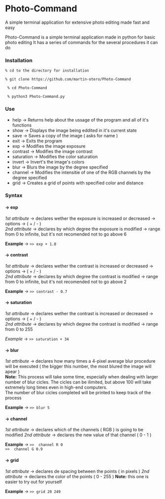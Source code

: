 # Photo-Command

A simple terminal application for extensive photo editing made fast and easy

Photo-Command is a simple terminal application made in python for basic photo editing
It has a series of commands for the several procedures it can do

### Installation

``` % cd to the directory for installation ```

``` % git clone https://github.com/martin-otero/Photo-Command ```

``` % cd Photo-Command```

``` % python3 Photo-Command.py```

### Use

  * help → Returns help about the ussage of the program and all of it's functions
  * show → Displays the image being eddited in it's current state
  * save → Saves a copy of the image ( asks for name )
  * exit → Exits the program
  * exp → Modifies the image exposure
  * contrast → Modifies the image contrast
  * saturation → Modifies the color saturation
  * invert → Invert's the image's colors
  * blur → Blurs the image by the degree specified
  * channel → Modifies the intensitie of one of the RGB channels by the degree specified
  * grid → Creates a grid of points with specified color and distance

### Syntax

 #### → exp    
 *1st attribute* → declares wether the exposure is increased or decreased → options → ( + / - )       
 *2nd attribute* → declares by which degree the exposure is modified → range from 0 to infinite, but it's not recomended not to go above 6        

**Example** → ``` >> exp + 1.8 ```    


#### → contrast   
 *1st attribute* → declares wether the contrast is increased or decreased → options → ( + / - )   
 *2nd attribute* → declares by which degree the contrast is modified → range from 0 to infinite, but it's not recomended not to go above 2   
 
 **Example** → ``` >> contrast - 0.7 ```    
 
 #### → saturation    
 *1st attribute* → declares wether the contrast is increased or decreased → options → ( + / - )        
 *2nd attribute* → declares by which degree the contrast is modified → range from 0 to 255       
 
 *Example* → ``` >> saturation + 34 ```    
 
 #### → blur     
 *1st attribute* → declares how many times a 4-pixel average blur procedure will be executed ( the bigger this number, the most blured the image will apear )    
 **Note:** This process will take some time, especially when dealing with larger number of blur cicles. The cicles can be ilimited, but above 100 will take extremely long times even in high-end computers.    
 The number of blur cicles completed will be printed to keep track of the process
 
 **Example** → ``` >> blur 5 ``` 
 
 #### → channel
 *1st attribute* → declares which of the channels ( RGB ) is going to be modified 
 *2nd attribute* → declares the new value of that channel ( 0 - 1 )
 
 **Example** → ``` >>  channel R 0 ```                  
                ```>>  channel G 0.9``` 
                
 #### → grid
 *1st attribute* → declares de spacing between the points ( in pixels )
 *2nd attribute* → declares the color of the points ( 0 - 255 )
 **Note:** this one is easier to try out for yourself 
 
 **Example** → ``` >> grid 20 249 ``` 
 
 
 


      
  
